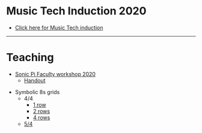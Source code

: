 
<!--

# Learning

* [Sonic Pi resources](http://ereed.gitbook.io)
* [View repo](https://github.com/MrReedSWCHS/mrreedswchs.github.io)

-->

<!-- ![](img/mix1000x170.jpg) -->

# Music Tech Induction 2020
* [Click here for Music Tech induction](induction2020/index.html)

<hr>


<!-- ![](img/pi1000x170.jpg) -->

# Teaching

* [Sonic Pi Faculty workshop 2020](https://mrreedswchs.github.io/sonicpi2020/index.html)
	* [Handout](handout.html)

<!--
* [Faculty workshop, 2019](https://github.com/MrReedSWCHS/sonicpi-190619)
  * [Presentation](https://mrreedswchs.github.io/pres/pres.html)
-->

* Symbolic 8s grids
    * 4/4
        * [1 row](symbolic/symbolic8s.htm)
        * [2 rows](symbolic/symbolic8s_2.htm)
        * [4 rows](symbolic/symbolic8s_4.htm)
    * [5/4](symbolic/symbolic54.htm)